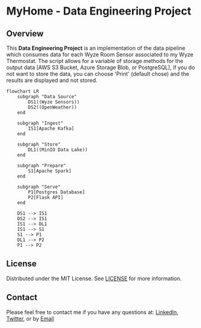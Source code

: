 #  MyHome - Data Engineering Project

## Overview

This **Data Engineering Project** is an implementation of the data pipeline which consumes data for each Wyze Room Sensor associated to my Wyze Thermostat. The script allows for a variable of storage methods for the output data [AWS S3 Bucket, Azure Storage Blob, or PostgreSQL], if you do not want to store the data, you can choose 'Print' (default chose) and the results are displayed and not stored.

```mermaid 
flowchart LR
    subgraph "Data Source"
        DS1((Wyze Sensors))
        DS2((OpenWeather))
    end

    subgraph "Ingest"
        IS1[Apache Kafka]
    end

    subgraph "Store"
        DL1((MinIO Data Lake))
    end

    subgraph "Prepare"
        S1[Apache Spark]
    end

    subgraph "Serve"
        P1[Postgres Database]
        P2[Flask API]
    end

    DS1 --> IS1
    DS2 --> IS1
    IS1 --> DL1
    IS1 --> S1
    S1 --> P1
    DL1 --> P2
    P1 --> P2

```

## License

Distributed under the MIT License. See [LICENSE](https://github.com/damklis/DataEngineeringProject/blob/master/LICENSE) for more information.

## Contact

Please feel free to contact me if you have any questions at: [LinkedIn](https://www.linkedin.com/in/johnsonjessm/), [Twitter](https://twitter.com/iamJessMJohnson), or by [Email](hello@JessMJohnson.com)
